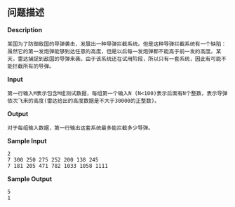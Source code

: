 ## 问题描述

**Description**

```
某国为了防御敌国的导弹袭击，发展出一种导弹拦截系统。但是这种导弹拦截系统有一个缺陷：虽然它的第一发炮弹能够到达任意的高度，但是以后每一发炮弹都不能高于前一发的高度。某天，雷达捕捉到敌国的导弹来袭。由于该系统还在试用阶段，所以只有一套系统，因此有可能不能拦截所有的导弹。
```

**Input**

```
第一行输入M表示包含M组测试数据，每组第一个输入N (N<100)表示后面有N个整数，表示导弹依次飞来的高度(雷达给出的高度数据是不大于30000的正整数)。
```

**Output**

```
对于每组输入数据，第一行输出这套系统最多能拦截多少导弹。
```

**Sample Input**

```
2
7 300 250 275 252 200 138 245
7 181 205 471 782 1033 1058 1111
```

**Sample Output**

```
5
1
```